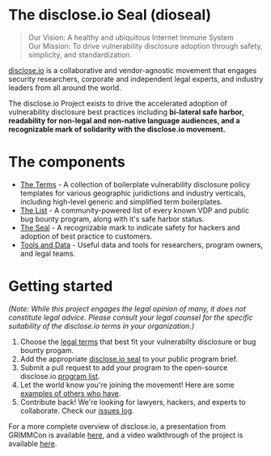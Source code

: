 # The disclose.io Seal (dioseal)

> Our Vision: A healthy and ubiquitous Internet Immune System  
> Our Mission: To drive vulnerability disclosure adoption through safety, simplicity, and standardization.  

[disclose.io](https://disclose.io) is a collaborative and vendor-agnostic movement that engages security researchers, corporate and independent legal experts, and industry leaders from all around the world. 

The disclose.io Project exists to drive the accelerated adoption of vulnerability disclosure best practices including **bi-lateral safe harbor, readability for non-legal and non-native language audiences, and a recognizable mark of solidarity with the disclose.io movement.**  

# The components
- [The Terms](/https://github.com/disclose/dioterms) - A collection of boilerplate vulnerability disclosure policy templates for various geographic juridictions and industry verticals, including high-level generic and simplified term boilerplates.
- [The List](https://github.com/disclose/diodb) - A community-powered list of every known VDP and public bug bounty program, along with it's safe harbor status.
- [The Seal](https://github.com/disclose/dioseal) - A recognizable mark to indicate safety for hackers and adoption of best practice to customers.
- [Tools and Data](https://github.com/disclose/diodata) - Useful data and tools for researchers, program owners, and legal teams.


# Getting started

*(Note: While this project engages the legal opinion of many, it does not constitute legal advice. Please consult your legal counsel for the specific suitability of the disclose.io terms in your organization.)*

1. Choose the [legal terms](https://github.com/disclose/terms) that best fit your vulnerabilty disclosure or bug bounty progam.
2. Add the appropriate [disclose.io seal](https://github.com/disclose/seal) to your public program brief.
3. Submit a pull request to add your program to the open-source disclose.io [program list](https://github.com/disclose/list).
4. Let the world know you're joining the movement! Here are some [examples of others who have](https://github.com/disclose/list/program-list/program-list.json).
4. Contribute back! We're looking for lawyers, hackers, and experts to collaborate. Check our [issues log](https://github.com/disclose/disclose/issues).

For a more complete overview of disclose.io, a presentation from GRIMMCon is available [here](https://m.disclose.io/2ZuYjkg), and a video walkthrough of the project is available [here](https://www.youtube.com/watch?v=ARWG35whYLs).  
